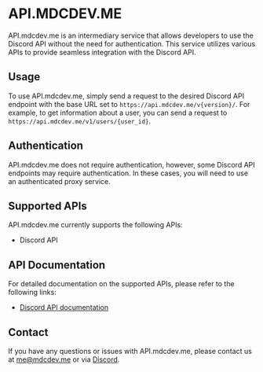 # API.MDCDEV.ME

API.mdcdev.me is an intermediary service that allows developers to use the Discord API without the need for authentication. This service utilizes various APIs to provide seamless integration with the Discord API.

## Usage

To use API.mdcdev.me, simply send a request to the desired Discord API endpoint with the base URL set to `https://api.mdcdev.me/v{version}/`. For example, to get information about a user, you can send a request to `https://api.mdcdev.me/v1/users/{user_id}`.

## Authentication

API.mdcdev.me does not require authentication, however, some Discord API endpoints may require authentication. In these cases, you will need to use an authenticated proxy service.

## Supported APIs

API.mdcdev.me currently supports the following APIs:

- Discord API

## API Documentation

For detailed documentation on the supported APIs, please refer to the following links:

- [Discord API documentation](https://discord.com/developers/docs/intro)

## Contact

If you have any questions or issues with API.mdcdev.me, please contact us at [me@mdcdev.me](mailto://me@mdcdev.me) or via [Discord](discord://-/users/696491260071903233).
